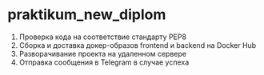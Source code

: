 # praktikum_new_diplom

1. Проверка кода на соответствие стандарту PEP8
2. Сборка и доставка докер-образов frontend и backend на Docker Hub
3. Разворачивание проекта на удаленном сервере
4. Отправка сообщения в Telegram в случае успеха
